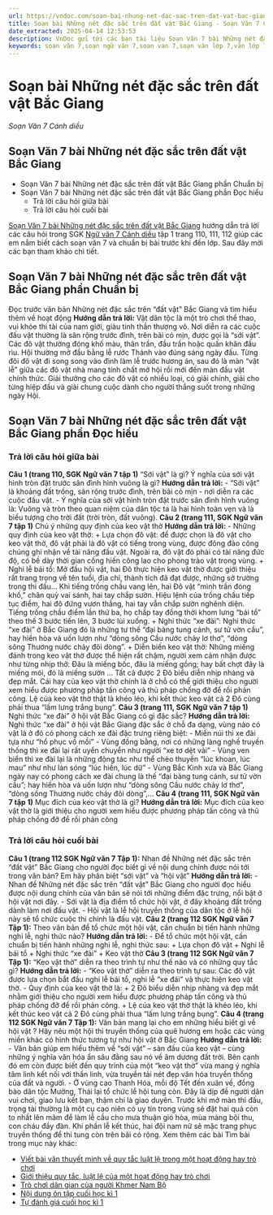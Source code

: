 ```yaml
---
url: https://vndoc.com/soan-bai-nhung-net-dac-sac-tren-dat-vat-bac-giang-273566
title: Soạn bài Những nét đặc sắc trên đất vật Bắc Giang - Soạn Văn 7 Cánh diều - VnDoc.com
date_extracted: 2025-04-14 12:53:53
description: VnDoc gửi tới các bạn tài liệu Soạn Văn 7 bài Những nét đặc sắc trên đất vật Bắc Giang sách Cánh diều bao gồm đáp án chi tiết cho các câu hỏi trong SGK Ngữ văn 7. Mời các bạn tham khảo.
keywords: soạn văn 7,soạn ngữ văn 7,soan van 7,soạn văn lớp 7,văn lớp 7,ngữ văn lớp 7,soạn văn những nét đặc sắc trên đất vật bắc giang,Soạn bài Những nét đặc sắc trên đất vật Bắc Giang,soạn văn 7 cánh diều,bài Những nét đặc sắc trên đất vật Bắc Giang,soạn bài Những nét đặc sắc trên đất vật Bắc Giang Cánh diều,soạn bài lớp 7,Soạn Văn 7 Những nét đặc sắc trên đất vật Bắc Giang,Soạn Văn lớp 7 Những nét đặc sắc trên đất vật Bắc Giang,soạn văn 7 bài Những nét đặc sắc trên đất vật Bắc Giang
---
```


# Soạn bài Những nét đặc sắc trên đất vật Bắc Giang
 _Soạn Văn 7 Cánh diều_
## Soạn Văn 7 bài Những nét đặc sắc trên đất vật Bắc Giang
  * Soạn Văn 7 bài Những nét đặc sắc trên đất vật Bắc Giang phần Chuẩn bị
  * Soạn Văn 7 bài Những nét đặc sắc trên đất vật Bắc Giang phần Đọc hiểu 
    * Trả lời câu hỏi giữa bài
    * Trả lời câu hỏi cuối bài

[Soạn Văn 7 bài Những nét đặc sắc trên đất vật Bắc Giang](<https://vndoc.com/soan-bai-nhung-net-dac-sac-tren-dat-vat-bac-giang-273566>) hướng dẫn trả lời các câu hỏi trong SGK [Ngữ văn 7 Cánh diều](<https://vndoc.com/ngu-van-7-tap-1-cd>) tập 1 trang 110, 111, 112 giúp các em nắm biết cách soạn văn 7 và chuẩn bị bài trước khi đến lớp. Sau đây mời các bạn tham khảo chi tiết.
## Soạn Văn 7 bài Những nét đặc sắc trên đất vật Bắc Giang phần Chuẩn bị
Đọc trước văn bản Những nét đặc sắc trên “đất vật” Bắc Giang và tìm hiểu thêm về hoạt động **Hướng dẫn trả lời:**
Vật dân tộc là một trò chơi thể thao, vui khỏe thi tài của nam giới, giàu tinh thần thượng võ. Nơi diễn ra các cuộc đấu vật thường là sân rộng trước đình, trên bãi cỏ mịn, được gọi là “sới vật”. Các đô vật thường đóng khố màu, thân trần, đầu trần hoặc quấn khăn đầu rìu. Hội thường mở đầu bằng lễ rước Thánh vào đúng sáng ngày đấu. Từng đôi đô vật đi song song vào đình làm lễ trước hương án, sau đó là màn “vật lễ” giữa các đô vật nhà mang tính chất mở hội rồi mới đến màn đấu vật chính thức. Giải thưởng cho các đô vật có nhiều loại, có giải chính, giải cho từng hiệp đấu và giải chung cuộc dành cho người thắng suốt trong những ngày Hội.
## Soạn Văn 7 bài Những nét đặc sắc trên đất vật Bắc Giang phần Đọc hiểu
### Trả lời câu hỏi giữa bài
**Câu 1 \(trang 110, SGK Ngữ văn 7 tập 1\)**
“Sới vật” là gì? Ý nghĩa của sới vật hình tròn đặt trước sân đình hình vuông là gì?
**Hướng dẫn trả lời:**
\- “Sới vật” là khoảng đất trống, sân rộng trước đình, trên bãi cỏ mịn - nơi diễn ra các cuộc đấu vật.
\- Ý nghĩa của sới vật hình tròn đặt trước sân đình hình vuông là: Vuông và tròn theo quan niệm của dân tộc ta là hai hình toàn vẹn và là biểu tượng cho trời đất \(trời tròn, đất vuông\).
**Câu 2 \(trang 111, SGK Ngữ văn 7 tập 1\)**
Chú ý những quy định của keo vật thờ
**Hướng dẫn trả lời:**
\- Những quy định của keo vật thờ:
\+ Lựa chọn đô vật: để được chọn là đô vật cho keo vật thờ, đô vật phải là đô vật có tiếng trong vùng, được đông đảo công chúng ghi nhận về tài năng đấu vật. Ngoài ra, đô vật đó phải có tài năng đức độ, có bề dày thời gian cống hiến công lao cho phong trào vật trong vùng.
\+ Nghi lễ bái tổ: Mở đầu hội vật, hai Đô thực hiện keo vật thờ được giới thiệu rất trang trọng về tên tuổi, địa chỉ, thành tích đã đạt được, những sở trường trong thi đấu… Khi tiếng trống chầu vang lên, hai Đô vật “mình trần đóng khố,” chân quỳ vai sánh, hai tay chắp sườn. Hiệu lệnh của trống chầu tiếp tục điểm, hai đô đứng vươn thẳng, hai tay vẫn chắp sườn nghênh diện. Tiếng trống chầu điểm lần thứ ba, họ chắp tay đồng thời khom lưng “bái tổ” theo thế 3 bước tiến lên, 3 bước lùi xuống.
\+ Nghi thức “xe đài”: Nghi thức “xe đài” ở Bắc Giang đó là những tư thế “đại bàng tung cánh, sư tử vờn cầu”, hay hiền hòa và uốn lượn như “dòng sông Cầu nước chảy lơ thơ”, “dòng sông Thương nước chảy đôi dòng”.
\+ Diễn biến keo vật thờ: Những miếng đánh trong keo vật thờ được thể hiện rất chậm, người xem cảm nhận được như từng nhịp thở: Đâu là miếng bốc, đâu là miếng gồng; hay bất chợt đây là miếng mói, đó là miếng sườn … Tất cả được 2 Đô biểu diễn nhịp nhàng và đẹp mắt. Cái hay của keo vật thờ chính là ở chỗ có thể giới thiệu cho người xem hiểu được phương pháp tấn công và thủ pháp chống đỡ để rồi phản công. Lệ của keo vật thờ thật là khéo léo, khi kết thúc keo vật cả 2 Đô cùng phải thua “lấm lưng trắng bụng”.
**Câu 3 \(trang 111, SGK Ngữ văn 7 tập 1\)**
Nghi thức “xe đài” ở hội vật Bắc Giang có gì đặc sắc?
**Hướng dẫn trả lời:**
Nghi thức “xe đài” ở hội vật Bắc Giang đặc sắc ở chỗ đa dạng, vùng nào có vật là ở đó có phong cách xe đài đặc trưng riêng biệt:
\- Miền núi thì xe đài tựa như “hổ phục vồ mồi”
\- Vùng đồng bằng, nơi có những làng nghề truyền thống thì xe đài lại rất uyển chuyển như người “xe tơ dệt vải”
\- Vùng ven biển thì xe đài lại là những động tác như thể chèo thuyền “lúc khoan, lúc mau” như như làn sóng “lúc hiền, lúc dữ”
\- Vùng Bắc Kinh xưa và Bắc Giang ngày nay có phong cách xe đài chung là thế “đại bàng tung cánh, sư tử vờn cầu”; hay hiền hòa và uốn lượn như “dòng sông Cầu nước chảy lơ thơ”, “dòng sông Thương nước chảy đôi dòng”,...
**Câu 4 \(trang 111, SGK Ngữ văn 7 tập 1\)**
Mục đích của keo vật thờ là gì?
**Hướng dẫn trả lời:**
Mục đích của keo vật thờ là giới thiệu cho người xem hiểu được phương pháp tấn công và thủ pháp chống đỡ để rồi phản công
### Trả lời câu hỏi cuối bài
**Câu 1 \(trang 112 SGK Ngữ văn 7 Tập 1\):**
Nhan đề Những nét đặc sắc trên “đất vật” Bắc Giang cho người đọc biết gì về nội dung chính được nói tới trong văn bản? Em hãy phân biệt “sới vật” và “hội vật”
**Hướng dẫn trả lời:**
\- Nhan đề Những nét đặc sắc trên “đất vật” Bắc Giang cho người đọc hiểu được nội dung chính của văn bản sẽ nói tới những điểm đặc trưng, nổi bật ở hội vật nơi đây.
\- Sới vật là địa điểm tổ chức hội vật, ở đây khoảng đất trống dành làm nơi đấu vật.
\- Hội vật là lễ hội truyền thống của dân tộc ở lễ hội này sẽ tổ chức cuộc thi chính là đấu vật.
**Câu 2 \(trang 112 SGK Ngữ văn 7 Tập 1\):**
Theo văn bản để tổ chức một hội vật, cần chuẩn bị tiến hành những nghi lễ, nghi thức nào?
**Hướng dẫn trả lời:**
\- Để tổ chức một hội vật, cần chuẩn bị tiến hành những nghi lễ, nghi thức sau:
\+ Lựa chọn đô vật
\+ Nghi lễ bái tổ
\+ Nghi thức “xe đài”
\+ Keo vật thờ
**Câu 3 \(trang 112 SGK Ngữ văn 7 Tập 1\):**
“Keo vật thờ” diễn ra theo trình tự như thế nào và có những quy tắc gì?
**Hướng dẫn trả lời:**
\- “Keo vật thờ” diễn ra theo trình tự sau: Các đô vật được lựa chọn bắt đầu nghi lễ bái tổ, nghi lễ “xe đái” và thực hiện keo vật thờ.
\- Quy định của keo vật thờ là:
\+ 2 Đô biểu diễn nhịp nhàng và đẹp mắt nhằm giới thiệu cho người xem hiểu được phương pháp tấn công và thủ pháp chống đỡ để rồi phản công.
\+ Lệ của keo vật thờ thật là khéo léo, khi kết thúc keo vật cả 2 Đô cùng phải thua “lấm lưng trắng bụng”.
**Câu 4 \(trang 112 SGK Ngữ văn 7 Tập 1\):**
Văn bản mang lại cho em những hiểu biết gì về hội vật ? Hãy nêu một hội thi truyền thống của quê hương em hoặc các vùng miền khác có hình thức tương tự như hội vật ở Bắc Giang
**Hướng dẫn trả lời:**
\- Văn bản giúp em hiểu thêm về “sới vật” – sàn đấu của keo vật – cùng những ý nghĩa văn hóa ẩn sâu đằng sau nó về âm dương đất trời. Bên cạnh đó em còn được biết đến quy trình của một “keo vật thờ” vừa mang ý nghĩa tâm linh kết nối với thần linh, vừa truyền tải nét đẹp văn hóa truyền thống của đất và người.
\- Ở vùng cao Thanh Hóa, mỗi độ Tết đến xuân về, đồng bào dân tộc Mường, Thái lại tổ chức lễ hội tung còn. Đây là dịp đề người dân vui chơi, giao lưu kết bạn, thậm chí là giao duyên. Trước khi mở màn thi đấu, trọng tài thường là một cụ cao niên có uy tín trong vùng sẽ đặt hai quả còn to nhất lên mâm để làm lễ cầu cho mưa thuận gió hòa, mùa màng bội thu, con cháu đầy đàn. Khi phần lễ kết thúc, hai đội nam nữ sẽ mặc trang phục truyền thống để thi tung còn trên bãi cỏ rộng.
Xem thêm các bài Tìm bài trong mục này khác:
  * [Viết bài văn thuyết minh về quy tắc luật lệ trong một hoạt động hay trò chơi ](</soan-bai-viet-bai-van-thuyet-minh-ve-quy-tac-luat-le-trong-mot-hoat-dong-hay-tro-choi-273570>)
  * [Giới thiệu quy tắc, luật lệ của một hoạt động hay trò chơi](</soan-bai-gioi-thieu-quy-tac-luat-le-cua-mot-hoat-dong-hay-tro-choi-273580>)
  * [Trò chơi dân gian của người Khmer Nam Bộ](</soan-bai-tro-choi-dan-gian-cua-nguoi-khmer-nam-bo-273587>)
  * [Nội dung ôn tập cuối học kì 1](</soan-bai-noi-dung-on-tap-cuoi-hoc-ki-1-273598>)
  * [Tự đánh giá cuối học kì 1](</soan-bai-tu-danh-gia-cuoi-hoc-ki-1-273605>)


